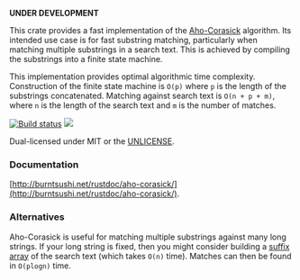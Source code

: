 **UNDER DEVELOPMENT**

This crate provides a fast implementation of the
[Aho-Corasick](http://en.wikipedia.org/wiki/Aho%E2%80%93Corasick_string_matching_algorithm)
algorithm. Its intended use case is for fast substring matching, particularly
when matching multiple substrings in a search text. This is achieved by
compiling the substrings into a finite state machine.

This implementation provides optimal algorithmic time complexity. Construction
of the finite state machine is `O(p)` where `p` is the length of the substrings
concatenated. Matching against search text is `O(n + p + m)`, where `n` is
the length of the search text and `m` is the number of matches.

[![Build status](https://api.travis-ci.org/BurntSushi/aho-corasick.png)](https://travis-ci.org/BurntSushi/aho-corasick)
[![](http://meritbadge.herokuapp.com/aho-corasick)](https://crates.io/crates/aho-corasick)

Dual-licensed under MIT or the [UNLICENSE](http://unlicense.org).


### Documentation

[http://burntsushi.net/rustdoc/aho-corasick/](http://burntsushi.net/rustdoc/aho-corasick/).


### Alternatives

Aho-Corasick is useful for matching multiple substrings against many long
strings. If your long string is fixed, then you might consider building a
[suffix array](https://github.com/BurntSushi/suffix)
of the search text (which takes `O(n)` time). Matches can then be found in
`O(plogn)` time.
